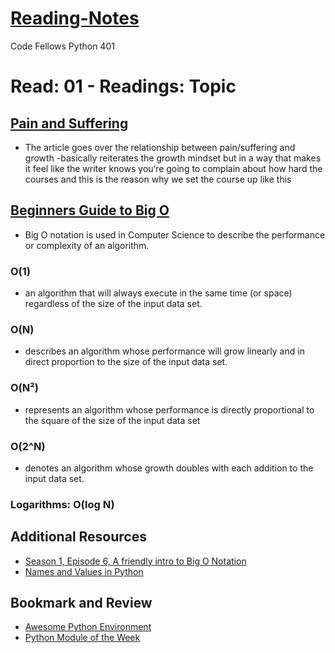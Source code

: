 # [Reading-Notes](https://alsosteve.github.io/reading-notes/)
Code Fellows Python 401

# Read: 01 - Readings: Topic

## [Pain and Suffering](https://codefellows.github.io/code-401-python-guide/curriculum/class-01/notes/pain_suffering)
- The article goes over the relationship between pain/suffering and growth
-basically reiterates the growth mindset but in a way that makes it feel like the writer knows you’re going to complain about how hard the courses and this is the reason why we set the course up like this


## [Beginners Guide to Big O](https://rob-bell.net/2009/06/a-beginners-guide-to-big-o-notation)
- Big O notation is used in Computer Science to describe the performance or complexity of an algorithm.

### O(1)
- an algorithm that will always execute in the same time (or space) regardless of the size of the input data set.

### O(N)
- describes an algorithm whose performance will grow linearly and in direct proportion to the size of the input data set.

### O(N²)
-  represents an algorithm whose performance is directly proportional to the square of the size of the input data set

### O(2^N)
- denotes an algorithm whose growth doubles with each addition to the input data set.

### Logarithms: O(log N)

## Additional Resources
- [Season 1, Episode 6, A friendly intro to Big O Notation](https://www.codenewbie.org/basecs/8)
- [Names and Values in Python](https://www.youtube.com/watch?v=_AEJHKGk9ns)



## Bookmark and Review
- [Awesome Python Environment](https://towardsdatascience.com/how-to-setup-an-awesome-python-environment-for-data-science-or-anything-else-35d358cc95d5)
- [Python Module of the Week](https://pymotw.com/3/index.html)